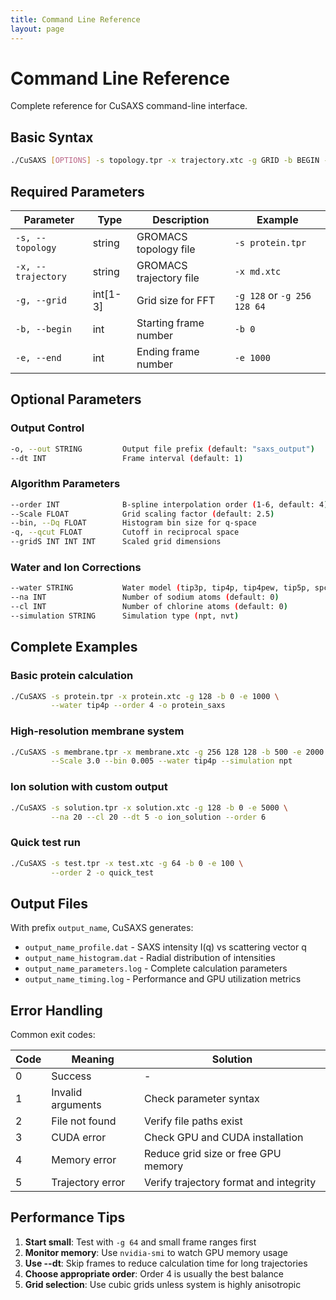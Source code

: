 ```yaml
---
title: Command Line Reference
layout: page
---
```


# Command Line Reference

Complete reference for CuSAXS command-line interface.

## Basic Syntax

```bash
./CuSAXS [OPTIONS] -s topology.tpr -x trajectory.xtc -g GRID -b BEGIN -e END
```

## Required Parameters

| Parameter | Type | Description | Example |
|-----------|------|-------------|---------|
| `-s, --topology` | string | GROMACS topology file | `-s protein.tpr` |
| `-x, --trajectory` | string | GROMACS trajectory file | `-x md.xtc` |
| `-g, --grid` | int[1-3] | Grid size for FFT | `-g 128` or `-g 256 128 64` |
| `-b, --begin` | int | Starting frame number | `-b 0` |
| `-e, --end` | int | Ending frame number | `-e 1000` |

## Optional Parameters

### Output Control
```bash
-o, --out STRING         Output file prefix (default: "saxs_output")
--dt INT                 Frame interval (default: 1)
```

### Algorithm Parameters
```bash
--order INT              B-spline interpolation order (1-6, default: 4)
--Scale FLOAT            Grid scaling factor (default: 2.5)
--bin, --Dq FLOAT        Histogram bin size for q-space
-q, --qcut FLOAT         Cutoff in reciprocal space
--gridS INT INT INT      Scaled grid dimensions
```

### Water and Ion Corrections
```bash
--water STRING           Water model (tip3p, tip4p, tip4pew, tip5p, spce, spc)
--na INT                 Number of sodium atoms (default: 0)
--cl INT                 Number of chlorine atoms (default: 0)
--simulation STRING      Simulation type (npt, nvt)
```

## Complete Examples

### Basic protein calculation
```bash
./CuSAXS -s protein.tpr -x protein.xtc -g 128 -b 0 -e 1000 \
         --water tip4p --order 4 -o protein_saxs
```

### High-resolution membrane system
```bash
./CuSAXS -s membrane.tpr -x membrane.xtc -g 256 128 128 -b 500 -e 2000 \
         --Scale 3.0 --bin 0.005 --water tip4p --simulation npt
```

### Ion solution with custom output
```bash
./CuSAXS -s solution.tpr -x solution.xtc -g 128 -b 0 -e 5000 \
         --na 20 --cl 20 --dt 5 -o ion_solution --order 6
```

### Quick test run
```bash
./CuSAXS -s test.tpr -x test.xtc -g 64 -b 0 -e 100 \
         --order 2 -o quick_test
```

## Output Files

With prefix `output_name`, CuSAXS generates:

- `output_name_profile.dat` - SAXS intensity I(q) vs scattering vector q
- `output_name_histogram.dat` - Radial distribution of intensities  
- `output_name_parameters.log` - Complete calculation parameters
- `output_name_timing.log` - Performance and GPU utilization metrics

## Error Handling

Common exit codes:

| Code | Meaning | Solution |
|------|---------|----------|
| 0 | Success | - |
| 1 | Invalid arguments | Check parameter syntax |
| 2 | File not found | Verify file paths exist |
| 3 | CUDA error | Check GPU and CUDA installation |
| 4 | Memory error | Reduce grid size or free GPU memory |
| 5 | Trajectory error | Verify trajectory format and integrity |

## Performance Tips

1. **Start small**: Test with `-g 64` and small frame ranges first
2. **Monitor memory**: Use `nvidia-smi` to watch GPU memory usage
3. **Use --dt**: Skip frames to reduce calculation time for long trajectories
4. **Choose appropriate order**: Order 4 is usually the best balance
5. **Grid selection**: Use cubic grids unless system is highly anisotropic